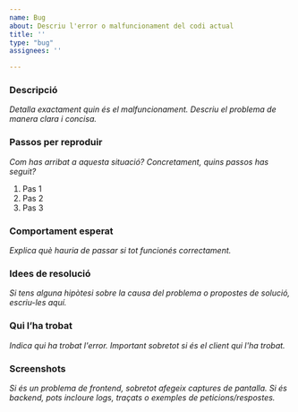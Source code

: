 ```yaml
---
name: Bug
about: Descriu l'error o malfuncionament del codi actual
title: ''
type: "bug"
assignees: ''

---
```


### Descripció

_Detalla exactament quin és el malfuncionament. Descriu el problema de manera clara i concisa._

### Passos per reproduir

_Com has arribat a aquesta situació? Concretament, quins passos has seguit?_
1. Pas 1
2. Pas 2
3. Pas 3

### Comportament esperat

_Explica què hauria de passar si tot funcionés correctament._

### Idees de resolució

_Si tens alguna hipòtesi sobre la causa del problema o propostes de solució, escriu-les aquí._

### Qui l’ha trobat

_Indica qui ha trobat l'error. Important sobretot si és el client qui l'ha trobat._

### Screenshots

_Si és un problema de frontend, sobretot afegeix captures de pantalla.
Si és backend, pots incloure logs, traçats o exemples de peticions/respostes._
